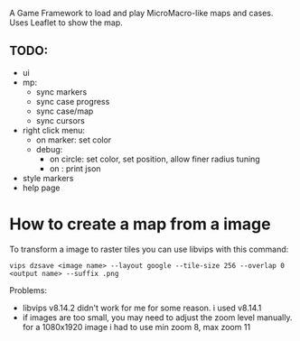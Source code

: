 A Game Framework to load and play MicroMacro-like maps and cases.
Uses Leaflet to show the map.

## TODO:
- ui
- mp:
    - sync markers
    - sync case progress
    - sync case/map
    - sync cursors
- right click menu:
    - on marker: set color
    - debug:
        - on circle: set color, set position, allow finer radius tuning
        - on : print json
- style markers
- help page

# How to create a map from a image
To transform a image to raster tiles you can use libvips with this command:

`vips dzsave <image name> --layout google --tile-size 256 --overlap 0 <output name> --suffix .png`


Problems:
- libvips v8.14.2 didn't work for me for some reason. i used v8.14.1
- if images are too small, you may need to adjust the zoom level manually. for a 1080x1920 image i had to use min zoom 8, max zoom 11